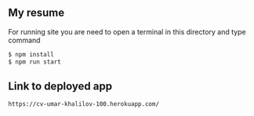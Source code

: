 ## My resume

For running site you are need to open a terminal in this directory and type command

```bash
$ npm install
$ npm run start
```

## Link to deployed app

```http request
https://cv-umar-khalilov-100.herokuapp.com/
```
